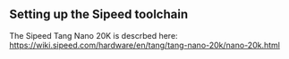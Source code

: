 Setting up the Sipeed toolchain
-------------------------------

The Sipeed Tang Nano 20K is descrbed here: https://wiki.sipeed.com/hardware/en/tang/tang-nano-20k/nano-20k.html
